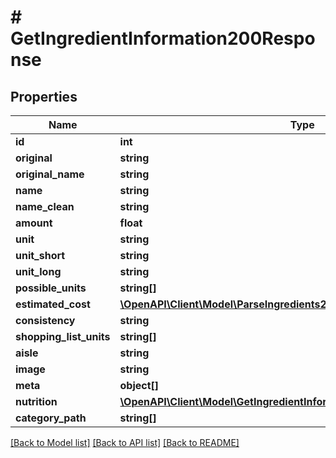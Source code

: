 # # GetIngredientInformation200Response

## Properties

Name | Type | Description | Notes
------------ | ------------- | ------------- | -------------
**id** | **int** |  |
**original** | **string** |  |
**original_name** | **string** |  |
**name** | **string** |  |
**name_clean** | **string** |  |
**amount** | **float** |  |
**unit** | **string** |  |
**unit_short** | **string** |  |
**unit_long** | **string** |  |
**possible_units** | **string[]** |  |
**estimated_cost** | [**\OpenAPI\Client\Model\ParseIngredients200ResponseInnerEstimatedCost**](ParseIngredients200ResponseInnerEstimatedCost.md) |  |
**consistency** | **string** |  |
**shopping_list_units** | **string[]** |  |
**aisle** | **string** |  |
**image** | **string** |  |
**meta** | **object[]** |  |
**nutrition** | [**\OpenAPI\Client\Model\GetIngredientInformation200ResponseNutrition**](GetIngredientInformation200ResponseNutrition.md) |  |
**category_path** | **string[]** |  |

[[Back to Model list]](../../README.md#models) [[Back to API list]](../../README.md#endpoints) [[Back to README]](../../README.md)
